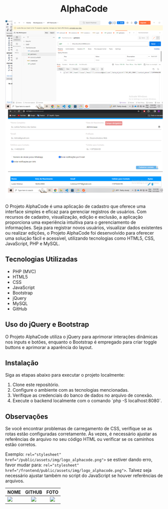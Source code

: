 <div align="center">
  <h1>AlphaCode</h1>
</div>

<div align="center">
  <div>
    <img src="/imgs/backend.png" alt="Backend">
  </div>

  <div>
    <img src="/imgs//frontend.png" alt="Frontend">
  </div>
</div>

<div>
  <p>O Projeto AlphaCode é uma aplicação de cadastro que oferece uma interface simples e eficaz para gerenciar registros de usuários. Com recursos de cadastro, visualização, edição e exclusão, a aplicação proporciona uma experiência intuitiva para o gerenciamento de informações. Seja para registrar novos usuários, visualizar dados existentes ou realizar edições, o Projeto AlphaCode foi desenvolvido para oferecer uma solução fácil e acessível, utilizando tecnologias como HTML5, CSS, JavaScript, PHP e MySQL.</p>
</div>

<div>
  <h2>Tecnologias Utilizadas</h2>
  <ul>
    <li>PHP (MVC)</li>
    <li>HTML5</li>
    <li>CSS</li>
    <li>JavaScript</li>
    <li>Bootstrap</li>
    <li>jQuery</li>
    <li>MySQL</li>
    <li>GitHub</li>
  </ul>
</div>

<div>
  <h2>Uso do jQuery e Bootstrap</h2>
  <p>O Projeto AlphaCode utiliza o jQuery para aprimorar interações dinâmicas nos inputs e botões, enquanto o Bootstrap é empregado para criar toggle buttons e aprimorar a aparência do layout.</p>
</div>

<div>
  <h2>Instalação</h2>
  <p>Siga as etapas abaixo para executar o projeto localmente:</p>
  <ol>
    <li>Clone este repositório.</li>
    <li>Configure o ambiente com as tecnologias mencionadas.</li>
    <li>Verifique as credenciais do banco de dados no arquivo de conexão.</li>
    <li>Execute o backend localmente com o comando `php -S localhost:8080`.</li>
  </ol>
</div>

<div>
  <h2>Observações </h2>
  <p>Se você encontrar problemas de carregamento de CSS, verifique se as rotas estão configuradas corretamente. Às vezes, é necessário ajustar as referências de arquivo no seu código HTML ou verificar se os caminhos estão corretos.</p>
  <p>Exemplo: <code>rel="stylesheet" href="/public/assets/img/logo_alphacode.png"></code> se estiver dando erro, favor mudar para: <code>rel="stylesheet" href="/frontend/public/assets/img/logo_alphacode.png"></code>. Talvez seja necessário ajustar também no script do JavaScript se houver referências de arquivos.</p>
</div>


 
|NOME                                                                                                                                                                                   |                                               GITHUB                                               |                                       FOTO                                        |
| :----------------------------------------------------------------------------------------------------------------------------------------------------------------------------------------- | :------------------------------------------------------------------------------------------------: | :-------------------------------------------------------------------------------: |
| <a href="https://github.com/lucasvinip"><img src="https://img.shields.io/badge/DESENVOLVEDOR-LUCAS%20VINICIUS%20SILVA-informational?style=for-the-badge&logo=appveyorlabelColor=222222"></a> |   <a href="https://github.com/lucasvinip"><img src="https://skillicons.dev/icons?i=github&theme="/></a>   | <img src="https://avatars.githubusercontent.com/u/110206119?v=4" height="50"></a> | 


